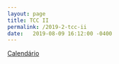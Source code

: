 ```yaml
---
layout: page
title: TCC II
permalink: /2019-2-tcc-ii
date:   2019-08-09 16:12:00 -0400
---
```


[Calendário](https://docs.google.com/spreadsheets/d/1GAeF8WqNJ2WYCdOi_bnZzcy-rKqiT5S5RyWy4LPIigI/edit?usp=sharing)
